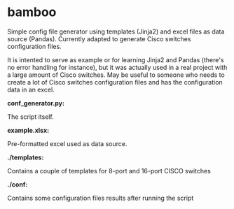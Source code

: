 # bamboo
Simple config file generator using templates (Jinja2) and excel files as data source (Pandas).
Currently adapted to generate Cisco switches configuration files.

It is intented to serve as example or for learning Jinja2 and Pandas (there's no error handling for instance), but it was actually used in a real project with a large amount of Cisco switches. May be useful to someone who needs to create a lot of Cisco switches configuration files and has the configuration data in an excel.

**conf_generator.py:**

The script itself.

**example.xlsx:**

Pre-formatted excel used as data source.

**./templates:**

Contains a couple of templates for 8-port and 16-port CISCO switches

**./conf:**

Contains some configuration files results after running the script
